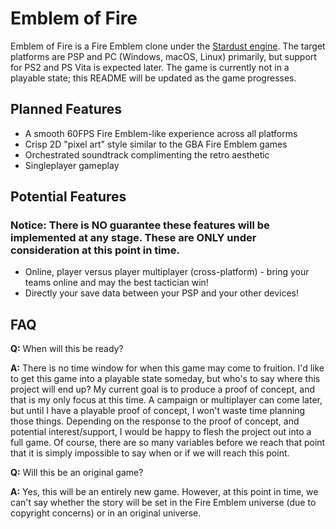 # Emblem of Fire

Emblem of Fire is a Fire Emblem clone under the [Stardust engine](https://github.com/NT-Bourgeois-Iridescence-Technologies/Stardust-Engine). The target platforms are PSP and PC (Windows, macOS, Linux) primarily, but support for PS2 and PS Vita is expected later. The game is currently not in a playable state; this README will be updated as the game progresses.

## Planned Features

- A smooth 60FPS Fire Emblem-like experience across all platforms
- Crisp 2D "pixel art" style similar to the GBA Fire Emblem games
- Orchestrated soundtrack complimenting the retro aesthetic
- Singleplayer gameplay

## Potential Features
### Notice: There is NO guarantee these features will be implemented at any stage. These are ONLY under consideration at this point in time.

- Online, player versus player multiplayer (cross-platform) - bring your teams online and may the best tactician win!
- Directly your save data between your PSP and your other devices! 

## FAQ

**Q:** When will this be ready?

**A:** There is no time window for when this game may come to fruition. I'd like to get this game into a playable state someday, but who's to say where this project will end up? My current goal is to produce a proof of concept, and that is my only focus at this time. A campaign or multiplayer can come later, but until I have a playable proof of concept, I won't waste time planning those things. Depending on the response to the proof of concept, and potential interest/support, I would be happy to flesh the project out into a full game. Of course, there are so many variables before we reach that point that it is simply impossible to say when or if we will reach this point.

**Q:** Will this be an original game?

**A:** Yes, this will be an entirely new game. However, at this point in time, we can't say whether the story will be set in the Fire Emblem universe (due to copyright concerns) or in an original universe.
